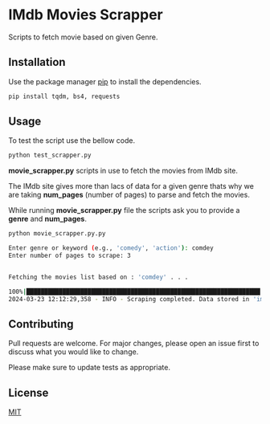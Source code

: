 # IMdb Movies Scrapper

Scripts to fetch movie based on given Genre.

## Installation

Use the package manager [pip](https://pip.pypa.io/en/stable/) to install the dependencies.

```bash
pip install tqdm, bs4, requests
```

## Usage
To test the script use the bellow code.

```bash
python test_scrapper.py
```

**movie_scrapper.py** scripts in use to fetch the movies from IMdb site.

The IMdb site gives more than lacs of data for a given genre thats why we are taking **num_pages** (number of pages) to parse and fetch the movies.

While running **movie_scrapper.py** file the scripts ask you to provide a **genre** and **num_pages**.

```bash
python movie_scrapper.py.py

Enter genre or keyword (e.g., 'comedy', 'action'): comdey
Enter number of pages to scrape: 3


Fetching the movies list based on : 'comdey' . . .

100%|█████████████████████████████████████████████████████████████████| 3/3 [00:04<00:00,  1.45s/it]
2024-03-23 12:12:29,358 - INFO - Scraping completed. Data stored in 'imdb_movies.json'.

```
## Contributing

Pull requests are welcome. For major changes, please open an issue first
to discuss what you would like to change.

Please make sure to update tests as appropriate.

## License

[MIT](https://choosealicense.com/licenses/mit/)
